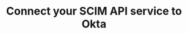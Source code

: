 ---
title: Connect your SCIM API service to Okta
excerpt: Create an instance of a private SCIM integration. Configure and check the attributes and their corresponding mappings in the Okta Admin Console.
meta:
  - name: description
    content: Create a private SCIM integration instance. Configure and check the attributes and their corresponding mappings in the Okta Admin Console.
layout: Guides
sections:
 - main
---